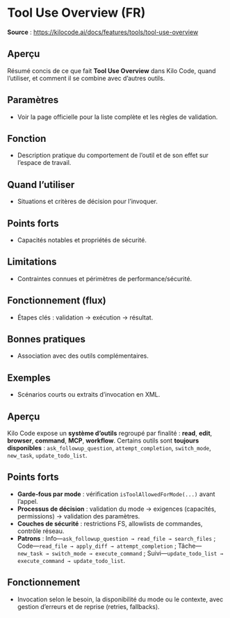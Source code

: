 # Tool Use Overview (FR)

**Source** : https://kilocode.ai/docs/features/tools/tool-use-overview

## Aperçu
Résumé concis de ce que fait **Tool Use Overview** dans Kilo Code, quand l’utiliser, et comment il se combine avec d’autres outils.

## Paramètres
- Voir la page officielle pour la liste complète et les règles de validation.

## Fonction
- Description pratique du comportement de l’outil et de son effet sur l’espace de travail.

## Quand l’utiliser
- Situations et critères de décision pour l’invoquer.

## Points forts
- Capacités notables et propriétés de sécurité.

## Limitations
- Contraintes connues et périmètres de performance/sécurité.

## Fonctionnement (flux)
- Étapes clés : validation → exécution → résultat.

## Bonnes pratiques
- Association avec des outils complémentaires.

## Exemples
- Scénarios courts ou extraits d’invocation en XML.

## Aperçu
Kilo Code expose un **système d’outils** regroupé par finalité : **read**, **edit**, **browser**, **command**, **MCP**, **workflow**. Certains outils sont **toujours disponibles** : `ask_followup_question`, `attempt_completion`, `switch_mode`, `new_task`, `update_todo_list`.

## Points forts
- **Garde‑fous par mode** : vérification `isToolAllowedForMode(...)` avant l’appel.
- **Processus de décision** : validation du mode → exigences (capacités, permissions) → validation des paramètres.
- **Couches de sécurité** : restrictions FS, allowlists de commandes, contrôle réseau.
- **Patrons** : Info—`ask_followup_question → read_file → search_files` ; Code—`read_file → apply_diff → attempt_completion` ; Tâche—`new_task → switch_mode → execute_command` ; Suivi—`update_todo_list → execute_command → update_todo_list`.

## Fonctionnement
- Invocation selon le besoin, la disponibilité du mode ou le contexte, avec gestion d’erreurs et de reprise (retries, fallbacks).
